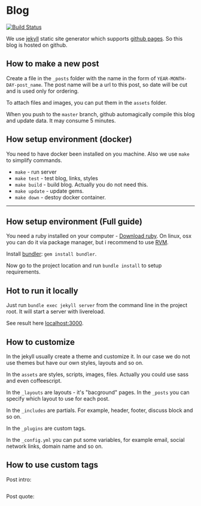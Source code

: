 # Blog

[![Build Status](https://travis-ci.org/IT-lift/IT-lift.github.io.svg?branch=master)](https://travis-ci.org/IT-lift/IT-lift.github.io)

We use [jekyll](https://jekyllrb.com) static site generator which supports [github pages](https://pages.github.com/). So this blog is hosted on github.

## How to make a new post

Create a file in the `_posts` folder with the name in the form of `YEAR-MONTH-DAY-post_name`. The post name will be a url to this post, so date will be cut and is used only for ordering.

To attach files and images, you can put them in the `assets` folder. 

When you push to the `master` branch, github automagically compile this blog and update data. It may consume 5 minutes.

## How setup environment (docker)

You need to have docker been installed on you machine. Also we use `make` to simplify commands.

- `make` - run server
- `make test` - test blog, links, styles
- `make build` - build blog. Actually you do not need this.
- `make update` - update gems.
- `make down` - destoy docker container.

---

## How setup environment (Full guide)

You need a ruby installed on your computer - [Download ruby](https://www.ruby-lang.org/en/downloads/). On linux, osx you can do it via package manager, but i recommend to use [RVM](https://rvm.io/).

Install [bundler](http://bundler.io/): `gem install bundler`.

Now go to the project location and run `bundle install` to setup requirements.

## Hot to run it locally

Just run `bundle exec jekyll server` from the command line in the project root. It will start a server with livereload.

See result here [localhost:3000](http://localhost:3000).

## How to customize

In the jekyll usually create a theme and customize it. In our case we do not use themes but have our own styles, layouts and so on.

In the `assets` are styles, scripts, images, files. Actually you could use sass and even coffeescript.

In the `_layouts` are layouts - it's "bacground" pages. In the `_posts` you can specify which layout to use for each post.

In the `_includes` are partials. For example, header, footer, discuss block and so on.

In the `_plugins` are custom tags.

In the `_config.yml` you can put some variables, for example email, social network links, domain name and so on.

## How to use custom tags

Post intro:

```{% post_intro {"photo":"/assets/images/2018/04/anna.jpg", "name":"Анна Тарасенко","position":"рулевой 7bits","text":"Новый 2018&nbsp;год начался встречей со&nbsp;студенткой, которую почему-то интересовал мой&nbsp;путь в&nbsp;ИТ.<br>Ну, в&nbsp;общем-то, почему&nbsp;бы&nbsp;и не&nbsp;написать об&nbsp;этом?<br>Думаю, что кое-какие лайфхаки из&nbsp;этого рассказа вы почерпнете."} %}​
```

Post quote:

```{% post_quote {"name":"Анна Тарасенко","position":"рулевой 7bits","text":"Это было выживание, потому что зарплата у меня была 1100 рублей в месяц (и это потому, что красный диплом! а то была бы 1000)."} %}
```